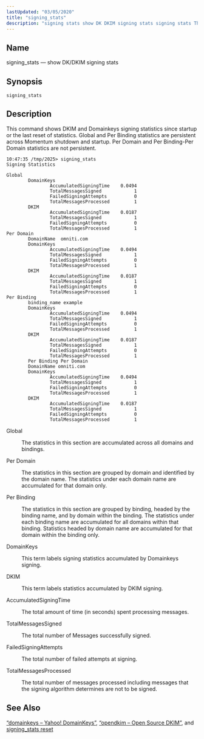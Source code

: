 ```yaml
---
lastUpdated: "03/05/2020"
title: "signing_stats"
description: "signing stats show DK DKIM signing stats signing stats This command shows DKIM and Domainkeys signing statistics since startup or the last reset of statistics Global and Per Binding statistics are persistent across Momentum shutdown and startup Per Domain and Per Binding Per Domain statistics are not persistent Global The..."
---
```


<a name="console_commands.signing_stats"></a> 
## Name

signing_stats — show DK/DKIM signing stats

## Synopsis

`signing_stats`

<a name="idp14106896"></a> 
## Description

This command shows DKIM and Domainkeys signing statistics since startup or the last reset of statistics. Global and Per Binding statistics are persistent across Momentum shutdown and startup. Per Domain and Per Binding-Per Domain statistics are not persistent.

```
10:47:35 /tmp/2025> signing_stats
Signing Statistics

Global
        DomainKeys
                AccumulatedSigningTime    0.0494
                TotalMessagesSigned            1
                FailedSigningAttempts          0
                TotalMessagesProcessed         1
        DKIM
                AccumulatedSigningTime    0.0187
                TotalMessagesSigned            1
                FailedSigningAttempts          0
                TotalMessagesProcessed         1
Per Domain
        DomainName  omniti.com
        DomainKeys
                AccumulatedSigningTime    0.0494
                TotalMessagesSigned            1
                FailedSigningAttempts          0
                TotalMessagesProcessed         1
        DKIM
                AccumulatedSigningTime    0.0187
                TotalMessagesSigned            1
                FailedSigningAttempts          0
                TotalMessagesProcessed         1
Per Binding
        binding_name example
        DomainKeys
                AccumulatedSigningTime    0.0494
                TotalMessagesSigned            1
                FailedSigningAttempts          0
                TotalMessagesProcessed         1
        DKIM
                AccumulatedSigningTime    0.0187
                TotalMessagesSigned            1
                FailedSigningAttempts          0
                TotalMessagesProcessed         1
        Per Binding Per Domain
        DomainName omniti.com
        DomainKeys
                AccumulatedSigningTime    0.0494
                TotalMessagesSigned            1
                FailedSigningAttempts          0
                TotalMessagesProcessed         1
        DKIM
                AccumulatedSigningTime    0.0187
                TotalMessagesSigned            1
                FailedSigningAttempts          0
                TotalMessagesProcessed         1
```

<dl class="variablelist">

<dt>Global</dt>

<dd>

The statistics in this section are accumulated across all domains and bindings.

</dd>

<dt>Per Domain</dt>

<dd>

The statistics in this section are grouped by domain and identified by the domain name. The statistics under each domain name are accumulated for that domain only.

</dd>

<dt>Per Binding</dt>

<dd>

The statistics in this section are grouped by binding, headed by the binding name, and by domain within the binding. The statistics under each binding name are accumulated for all domains within that binding. Statistics headed by domain name are accumulated for that domain within the binding only.

</dd>

<dt>DomainKeys</dt>

<dd>

This term labels signing statistics accumulated by Domainkeys signing.

</dd>

<dt>DKIM</dt>

<dd>

This term labels statistics accumulated by DKIM signing.

</dd>

<dt>AccumulatedSigningTime</dt>

<dd>

The total amount of time (in seconds) spent processing messages.

</dd>

<dt>TotalMessagesSigned</dt>

<dd>

The total number of Messages successfully signed.

</dd>

<dt>FailedSigningAttempts</dt>

<dd>

The total number of failed attempts at signing.

</dd>

<dt>TotalMessagesProcessed</dt>

<dd>

The total number of messages processed including messages that the signing algorithm determines are not to be signed.

</dd>

</dl>

<a name="idp11366448"></a> 
## See Also

[“domainkeys – Yahoo! DomainKeys”](/momentum/4/modules/domainkeys), [“opendkim – Open Source DKIM”](/momentum/4/modules/opendkim), and [signing_stats reset](/momentum/4/console-commands/signing-stats-reset)
